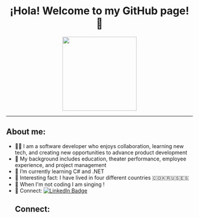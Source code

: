 

<h1 align="center">¡Hola! Welcome to my GitHub page! 🦋</h1>

<div id="header" align="center">
  <img src="https://media.giphy.com/media/13aamGMSgU9TXy/giphy.gif" width="200"/>
</div>

---

<h2>About me:</h2>
<ul>
  <li>👋🏼 I am a software developer who enjoys collaboration, learning new tech, and creating new opportunities to advance product development</li>
  <li>🔎 My background includes education, theater performance, employee experience, and project management</li>
  <li>🌱 I’m currently learning C# and .NET</li>
  <li>👀 Interesting fact: I have lived in four different countries 🇨🇴🇰🇷🇺🇸🇪🇸
  <li>🎤 When I'm not coding I am singing !</li>
  <li>🤝 Connect: 
  <a href="www.linkedin.com/in/mariaisabelg">
  <img src="https://img.shields.io/badge/LinkedIn-blue?style=for-the-badge&logo=linkedin&logoColor=white" alt="LinkedIn Badge"/></a>


<h2>Connect:</h2>


